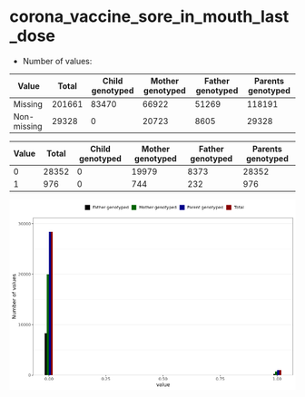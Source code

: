 # corona_vaccine_sore_in_mouth_last_dose
- Number of values:

| Value | Total | Child genotyped | Mother genotyped | Father genotyped | Parents genotyped |
| ----- | ----- | --------------- | ---------------- | ---------------- |---------------- |
| Missing | 201661 | 83470 | 66922 | 51269 | 118191 |
| Non-missing | 29328 | 0 | 20723 | 8605 | 29328 |

| Value | Total | Child genotyped | Mother genotyped | Father genotyped | Parents genotyped |
| ----- | ----- | --------------- | ---------------- | ---------------- |---------------- |
| 0 | 28352 | 0 | 19979 | 8373 | 28352 |
| 1 | 976 | 0 | 744 | 232 | 976 |



![](corona_vaccine_sore_in_mouth_last_dose_n.png)




